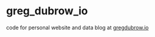 # greg_dubrow_io

code for personal website and data blog at [gregdubrow.io](https://www.gregdubrow.io/)
